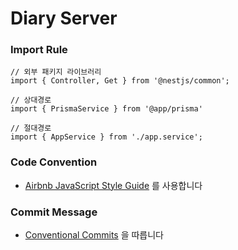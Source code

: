 # Diary Server

### Import Rule
```
// 외부 패키지 라이브러리
import { Controller, Get } from '@nestjs/common';

// 상대경로
import { PrismaService } from '@app/prisma'

// 절대경로
import { AppService } from './app.service';
```

### Code Convention
- [Airbnb JavaScript Style Guide](https://github.com/airbnb/javascript) 를 사용합니다

### Commit Message
- [Conventional Commits](https://www.conventionalcommits.org/ko/v1.0.0-beta.4/) 을 따릅니다
